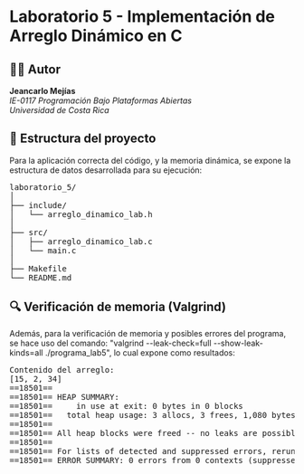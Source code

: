 # Laboratorio 5 - Implementación de Arreglo Dinámico en C

## 👨‍💻 Autor  
**Jeancarlo Mejías**  
*IE-0117 Programación Bajo Plataformas Abiertas*  
*Universidad de Costa Rica*

## 📂 Estructura del proyecto
Para la aplicación correcta del código, y la memoria dinámica, se expone la estructura de datos desarrollada para su ejecución:
<pre>
laboratorio_5/
│
├── include/
│   └── arreglo_dinamico_lab.h
│
├── src/
│   ├── arreglo_dinamico_lab.c
│   └── main.c
│
├── Makefile
└── README.md
</pre>


## 🔍 Verificación de memoria (Valgrind)
Además, para la verificación de memoria y posibles errores del programa, se hace uso del comando: "valgrind --leak-check=full --show-leak-kinds=all ./programa_lab5", lo cual expone como resultados: 
<pre>
Contenido del arreglo:
[15, 2, 34]
==18501== 
==18501== HEAP SUMMARY:
==18501==     in use at exit: 0 bytes in 0 blocks
==18501==   total heap usage: 3 allocs, 3 frees, 1,080 bytes allocated
==18501== 
==18501== All heap blocks were freed -- no leaks are possible
==18501== 
==18501== For lists of detected and suppressed errors, rerun with: -s
==18501== ERROR SUMMARY: 0 errors from 0 contexts (suppressed: 0 from 0)
<pre>


